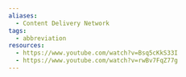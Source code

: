 ```yaml
---
aliases:
  - Content Delivery Network
tags:
  - abbreviation
resources:
  - https://www.youtube.com/watch?v=Bsq5cKkS33I
  - https://www.youtube.com/watch?v=rwBv7FqZ77g
---
```

